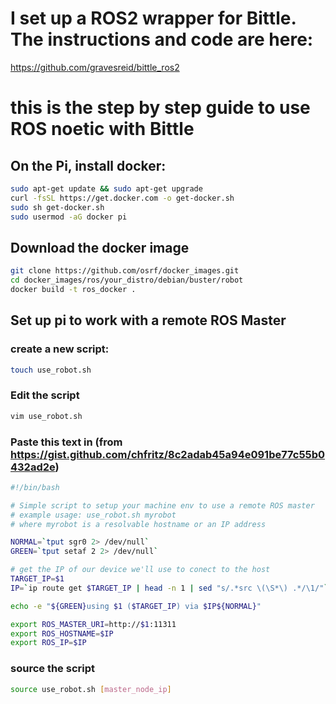 # I set up a ROS2 wrapper for Bittle. The instructions and code are here:
https://github.com/gravesreid/bittle_ros2

# this is the step by step guide to use ROS noetic with Bittle
## On the Pi, install docker: 
```bash
sudo apt-get update && sudo apt-get upgrade
curl -fsSL https://get.docker.com -o get-docker.sh
sudo sh get-docker.sh
sudo usermod -aG docker pi
```
## Download the docker image
```bash
git clone https://github.com/osrf/docker_images.git
cd docker_images/ros/your_distro/debian/buster/robot
docker build -t ros_docker .
```


## Set up pi to work with a remote ROS Master
### create a new script:
```bash
touch use_robot.sh
```
### Edit the script
```bash
vim use_robot.sh
```
### Paste this text in (from https://gist.github.com/chfritz/8c2adab45a94e091be77c55b0432ad2e)
```bash
#!/bin/bash

# Simple script to setup your machine env to use a remote ROS master
# example usage: use_robot.sh myrobot
# where myrobot is a resolvable hostname or an IP address

NORMAL=`tput sgr0 2> /dev/null`
GREEN=`tput setaf 2 2> /dev/null`

# get the IP of our device we'll use to conect to the host
TARGET_IP=$1
IP=`ip route get $TARGET_IP | head -n 1 | sed "s/.*src \(\S*\) .*/\1/"`

echo -e "${GREEN}using $1 ($TARGET_IP) via $IP${NORMAL}"

export ROS_MASTER_URI=http://$1:11311
export ROS_HOSTNAME=$IP
export ROS_IP=$IP
```
### source the script
```bash
source use_robot.sh [master_node_ip]
```

